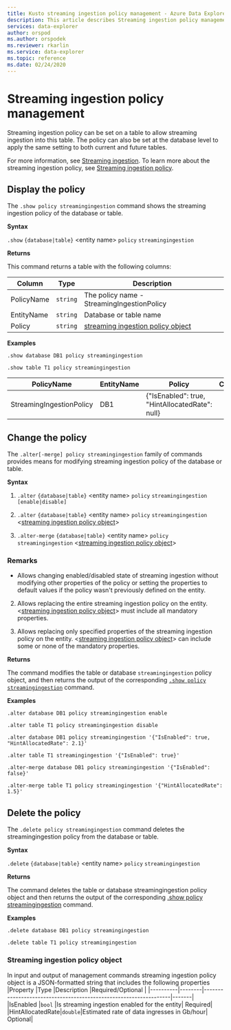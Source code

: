 ```yaml
---
title: Kusto streaming ingestion policy management - Azure Data Explorer
description: This article describes Streaming ingestion policy management in Azure Data Explorer.
services: data-explorer
author: orspod
ms.author: orspodek
ms.reviewer: rkarlin
ms.service: data-explorer
ms.topic: reference
ms.date: 02/24/2020
---
```

# Streaming ingestion policy management

Streaming ingestion policy can be set on a table to allow streaming ingestion into this table. The policy can also be set at the database level to apply the same setting to both current and future tables.

For more information, see [Streaming ingestion](../../ingest-data-streaming.md). To learn more about the streaming ingestion policy, see [Streaming ingestion policy](streamingingestionpolicy.md).

## Display the policy

The `.show policy streamingingestion` command shows the streaming ingestion policy of the database or table.
 
**Syntax**

`.show` `{database|table}` &lt;entity name&gt; `policy` `streamingingestion`

**Returns**

This command returns a table with the following columns:

|Column    |Type    |Description
|---|---|---
|PolicyName|`string`|The policy name - StreamingIngestionPolicy
|EntityName|`string`|Database or table name
|Policy    |`string`|[streaming ingestion policy object](#streaming-ingestion-policy-object)

**Examples**

```kusto
.show database DB1 policy streamingingestion

.show table T1 policy streamingingestion
```

|PolicyName|EntityName|Policy|ChildEntities|EntityType|
|---|---|---|---|---|
|StreamingIngestionPolicy|DB1|{"IsEnabled": true, "HintAllocatedRate": null}

## Change the policy

The `.alter[-merge] policy streamingingestion` family of commands provides means for modifying streaming ingestion policy of the database or table.

**Syntax**

1. `.alter` `{database|table}` &lt;entity name&gt; `policy` `streamingingestion` `[enable|disable]`

2. `.alter` `{database|table}` &lt;entity name&gt; `policy` `streamingingestion` &lt;[streaming ingestion policy object](#streaming-ingestion-policy-object)&gt;

3. `.alter-merge` `{database|table}` &lt;entity name&gt; `policy` `streamingingestion` &lt;[streaming ingestion policy object](#streaming-ingestion-policy-object)&gt;

### Remarks

* Allows changing enabled/disabled state of streaming ingestion without modifying other properties of the policy or setting the properties to default values if the policy wasn't previously defined on the entity.

2. Allows replacing the entire streaming ingestion policy on the entity. &lt;[streaming ingestion policy object](#streaming-ingestion-policy-object)&gt; must include all mandatory properties.

3. Allows replacing only specified properties of the streaming ingestion policy on the entity. &lt;[streaming ingestion policy object](#streaming-ingestion-policy-object)&gt; can include some or none of the mandatory properties.

**Returns**

The command modifies the table or database `streamingingestion` policy object, and then returns the output of the corresponding [`.show policy` `streamingingestion`](#display-the-policy) command.

**Examples**

```kusto
.alter database DB1 policy streamingingestion enable

.alter table T1 policy streamingingestion disable

.alter database DB1 policy streamingingestion '{"IsEnabled": true, "HintAllocatedRate": 2.1}'

.alter table T1 streamingingestion '{"IsEnabled": true}'

.alter-merge database DB1 policy streamingingestion '{"IsEnabled": false}'

.alter-merge table T1 policy streamingingestion '{"HintAllocatedRate": 1.5}'
```

## Delete the policy

The `.delete policy streamingingestion` command deletes the streamingingestion policy from the database or table.

**Syntax**

`.delete` `{database|table}` &lt;entity name&gt; `policy` `streamingingestion`

**Returns**

The command deletes the table or database streamingingestion policy object and then returns the output of the corresponding [.show policy streamingingestion](#display-the-policy) command.

**Examples**

```kusto
.delete database DB1 policy streamingingestion

.delete table T1 policy streamingingestion
```

### Streaming ingestion policy object

In input and output of management commands streaming ingestion policy object is a JSON-formatted string that includes the following properties
|Property  |Type    |Description                                                       |Required/Optional |
|----------|--------|------------------------------------------------------------------|-------|
|IsEnabled |`bool`  |Is streaming ingestion enabled for the entity| Required|
|HintAllocatedRate|`double`|Estimated rate of data ingresses in Gb/hour| Optional|
